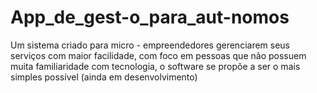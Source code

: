 # App_de_gest-o_para_aut-nomos
Um sistema criado para micro - empreendedores gerenciarem seus serviços com maior facilidade, com foco em pessoas que não possuem muita familiaridade com tecnologia, o software se propõe a ser o mais simples possível (ainda em desenvolvimento)
